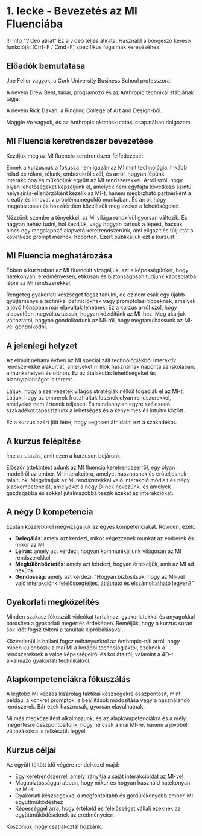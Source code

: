 # 1. lecke - Bevezetés az MI Fluenciába

!!! info "Videó átirat"
    Ez a videó teljes átirata. Használd a böngésző kereső funkcióját (Ctrl+F / Cmd+F) specifikus fogalmak kereséséhez.

## Előadók bemutatása

Joe Feller vagyok, a Cork University Business School professzora.

A nevem Drew Bent, tanár, programozó és az Anthropic technikai stábjának tagja.

A nevem Rick Dakan, a Ringling College of Art and Design-ból.

Maggie Vo vagyok, és az Anthropic oktatáskutatási csapatában dolgozom.

## MI Fluencia keretrendszer bevezetése

Kezdjük meg az MI fluencia keretrendszer felfedezését.

Ennek a kurzusnak a fókusza nem igazán az MI mint technológia. Inkább rólad és rólam, rólunk, emberekről szól, és arról, hogyan lépünk interakcióba és működünk együtt az MI rendszerekkel. Arról szól, hogy olyan lehetőségeket képzeljünk el, amelyek nem egyfajta következő szintű helyesírás-ellenőrzőként kezelik az MI-t, hanem megbízható partnerként a kreatív és innovatív problémamegoldó munkában. És arról, hogy magabiztosan és hozzáértően közelítsük meg ezeket a lehetőségeket.

Nézzünk szembe a tényekkel, az MI világa rendkívül gyorsan változik. És nagyon nehéz tudni, hol kezdjük, vagy hogyan tartsuk a lépést, hacsak nincs egy megalapozó alapvető keretrendszerünk, ami eligazít és túljuttat a következő prompt mérnöki hóborton. Ezért publikáljuk ezt a kurzust.

## MI Fluencia meghatározása

Ebben a kurzusban az MI fluenciát vizsgáljuk, azt a képességünket, hogy hatékonyan, eredményesen, etikusan és biztonságosan tudjunk kapcsolatba lépni az MI rendszerekkel.

Rengeteg gyakorlati készséget fogsz tanulni, de ez nem csak egy újabb gyűjteménye a technikai definícióknak vagy promptolási tippeknek, amelyek a jövő hónapban már elavultak lehetnek. Ez a kurzus arról szól, hogy alapvetően megváltoztassuk, hogyan közelítünk az MI-hez. Meg akarjuk változtatni, hogyan gondolkodunk az MI-ről, hogy megtanulhassunk az MI-vel gondolkodni.

## A jelenlegi helyzet

Az elmúlt néhány évben az MI specializált technológiákból interaktív rendszerekké alakult át, amelyeket milliók használnak naponta az iskolában, a munkahelyen és otthon. Ez az átalakulás lehetőségeket és bizonytalanságot is teremt.

Látjuk, hogy a szervezetek világos stratégiák nélkül fogadják el az MI-t. Látjuk, hogy az emberek frusztráltak lesznek olyan rendszerekkel, amelyeket nem értenek teljesen. És mindannyian egyre szélesedő szakadékot tapasztalunk a lehetséges és a kényelmes és intuitív között.

Ez a kurzus azért jött létre, hogy segítsen áthidalni ezt a szakadékot.

## A kurzus felépítése

Íme az utazás, amit ezen a kurzuson bejárunk.

Először áttekintést adunk az MI fluencia keretrendszerről, egy olyan modellről az ember-MI interakcióra, amelyet hasznosnak és erőteljesnek találtunk. Megvitatjuk az MI rendszerekkel való interakció módjait és négy alapkompetenciát, amelyeket a négy D-nek nevezünk, és amelyek gazdagabbá és sokkal jutalmazóbbá teszik ezeket az interakciókat.

## A négy D kompetencia

Ezután közelebbről megvizsgáljuk az egyes kompetenciákat. Röviden, ezek:

- **Delegálás**: amely azt kérdezi, mikor végezzenek munkát az emberek és mikor az MI
- **Leírás**: amely azt kérdezi, hogyan kommunikáljunk világosan az MI rendszerekkel
- **Megkülönböztetés**: amely azt kérdezi, hogyan értékeljük, amit az MI ad nekünk
- **Gondosság**: amely azt kérdezi: "Hogyan biztosítsuk, hogy az MI-vel való interakciónk felelősségteljes, átlátható és elszámoltatható legyen?"

## Gyakorlati megközelítés

Minden szakasz fókuszált videókat tartalmaz, gyakorlatokkal és anyagokkal párosítva a gyakorlati megértés érdekében. Reméljük, hogy a kurzus során sok időt fogsz tölteni a tanultak kipróbálásával.

Közvetlenül is hallani fogsz néhányunktól az Anthropic-nál arról, hogy miben különbözik a mai MI a korábbi technológiáktól, ezeknek a rendszereknek a valós képességeiről és korlátairól, valamint a 4D-t alkalmazó gyakorlati technikákról.

## Alapkompetenciákra fókuszálás

A legtöbb MI képzés kizárólag taktikai készségekre összpontosít, mint például a konkrét promptok, a beállítások módosítása vagy a használandó rendszerek. Bár ezek hasznosak, gyorsan elavulhatnak.

Mi más megközelítést alkalmazunk, és az alapkompetenciákra és a mély megértésre összpontosítunk, hogy ne csak a mai MI-re, hanem a jövőbeli változásokra is felkészült legyél.

## Kurzus céljai

Az együtt töltött idő végére rendelkezel majd:

- Egy keretrendszerrel, amely irányítja a saját interakcióidat az MI-vel
- Magabiztossággal abban, hogy mikor és hogyan használd hatékonyan az MI-t
- Gyakorlati készségekkel a megfontoltabb és gördülékenyebb ember-MI együttműködéshez
- Képességgel arra, hogy értékeld és felelősséget vállalj ezeknek az együttműködéseknek az eredményeiért

Köszönjük, hogy csatlakoztál hozzánk.
